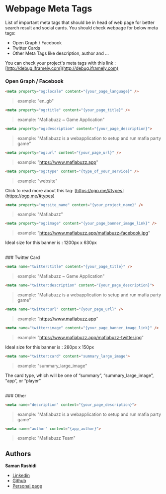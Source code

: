 # Webpage Meta Tags

List of important meta tags that should be in head of web page for better search result and social cards.
You should check webpage for below meta tags:

- Open Graph / Facebook
- Twitter Cards
- Other Meta Tags like description, author and ...

You can check your project's meta tags with this link : [http://debug.iframely.com](http://debug.iframely.com)

### Open Graph / Facebook

```html
<meta property="og:locale" content="{your_page_language}" />
```
> example: "en_gb"

```html
<meta property="og:title" content="{your_page_title}" />
```
> example: "Mafiabuzz ~ Game Application"

```html
<meta property="og:description" content="{your_page_description}">
```
> example: "Mafiabuzz is a webapplication to setup and run mafia party game"

```html
<meta property="og:url" content="{your_page_url}" />
```
> example: "https://www.mafiabuzz.app"

```html
<meta property="og:type" content="{type_of_your_service}" />
```
> example: "website"

Click to read more about this tag: [https://ogp.me/#types](https://ogp.me/#types)

```html
<meta property="og:site_name" content="{your_project_name}" />
```
> example: "Mafiabuzz"

```html
<meta property="og:image" content="{your_page_banner_image_link}" />
```
> example: "https://www.mafiabuzz.app/mafiabuzz-facebook.jpg"

Ideal size for this banner is : 1200px x 630px

<br />
### Twitter Card

```html
<meta name="twitter:title" content="{your_page_title}" />
```
> example: "Mafiabuzz ~ Game Application"

```html
<meta name="twitter:description" content="{your_page_description}">
```
> example: "Mafiabuzz is a webapplication to setup and run mafia party game"

```html
<meta name="twitter:url" content="{your_page_url}" />
```
> example: "https://www.mafiabuzz.app"

```html
<meta name="twitter:image" content="{your_page_banner_image_link}" />
```
> example: "https://www.mafiabuzz.app/mafiabuzz-twitter.jpg"

Ideal size for this banner is : 280px x 150px

```html
<meta name="twitter:card" content="summary_large_image">
```
> example: "summary_large_image"

The card type, which will be one of “summary”, “summary_large_image”, “app”, or “player”

<br />
### Other

```html
<meta name="description" content="{your_page_description}">
```
> example: "Mafiabuzz is a webapplication to setup and run mafia party game"

```html
<meta name="author" content="{app_author}">
```
> example: "Mafiabuzz Team"


## Authors

**Saman Rashidi**

- [Linkedin](https://www.linkedin.com/in/samanrashidii)
- [Github](https://github.com/samanrashidii)
- [Personal page](http://samanrashidi.com)

